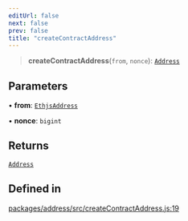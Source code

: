 ```yaml
---
editUrl: false
next: false
prev: false
title: "createContractAddress"
---
```


> **createContractAddress**(`from`, `nonce`): [`Address`](/reference/tevm/address/classes/address/)

## Parameters

• **from**: [`EthjsAddress`](/reference/tevm/utils/classes/ethjsaddress/)

• **nonce**: `bigint`

## Returns

[`Address`](/reference/tevm/address/classes/address/)

## Defined in

[packages/address/src/createContractAddress.js:19](https://github.com/evmts/tevm-monorepo/blob/main/packages/address/src/createContractAddress.js#L19)
